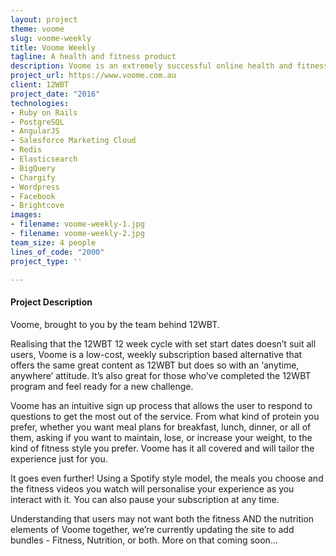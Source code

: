 ```yaml
---
layout: project
theme: voome
slug: voome-weekly
title: Voome Weekly
tagline: A health and fitness product
description: Voome is an extremely successful online health and fitness platform
project_url: https://www.voome.com.au
client: 12WBT
project_date: "2016"
technologies:
- Ruby on Rails
- PostgreSQL
- AngularJS
- Salesforce Marketing Cloud
- Redis
- Elasticsearch
- BigQuery
- Chargify
- Wordpress
- Facebook
- Brightcove
images:
- filename: voome-weekly-1.jpg
- filename: voome-weekly-2.jpg
team_size: 4 people
lines_of_code: "2000"
project_type: ''

---
```

#### Project Description

Voome, brought to you by the team behind 12WBT.

Realising that the 12WBT 12 week cycle with set start dates doesn’t suit all users, Voome is a low-cost, weekly subscription based alternative that offers the same great content as 12WBT but does so with an ‘anytime, anywhere’ attitude. It’s also great for those who’ve completed the 12WBT program and feel ready for a new challenge.

Voome has an intuitive sign up process that allows the user to respond to questions to get the most out of the service. From what kind of protein you prefer, whether you want meal plans for breakfast, lunch, dinner, or all of them, asking if you want to maintain, lose, or increase your weight, to the kind of fitness style you prefer. Voome has it all covered and will tailor the experience just for you.

It goes even further! Using a Spotify style model, the meals you choose and the fitness videos you watch will personalise your experience as you interact with it. You can also pause your subscription at any time.

Understanding that users may not want both the fitness AND the nutrition elements of Voome together, we’re currently updating the site to add bundles - Fitness, Nutrition, or both. More on that coming soon...
